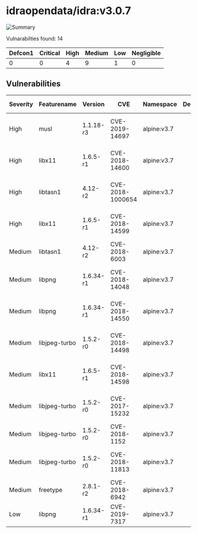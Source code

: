 # idraopendata/idra:v3.0.7

![Summary](https://img.shields.io/badge/Severity-High-orange) 

Vulnarabilties found: 14

| Defcon1 | Critical | High | Medium | Low | Negligible|
|---------|----------|------|--------|-----|-----------|
| 0|0|4|9|1|0|

## Vulnerabilities

| Severity | Featurename | Version | CVE | Namespace | Description | Link | Fixed by |
|----------|-------------|---------|-----|-----------|-------------|------|----------|
|High|musl|1.1.18-r3|CVE-2019-14697|alpine:v3.7||https://cve.mitre.org/cgi-bin/cvename.cgi?name=CVE-2019-14697|1.1.18-r4|
|High|libx11|1.6.5-r1|CVE-2018-14600|alpine:v3.7||https://cve.mitre.org/cgi-bin/cvename.cgi?name=CVE-2018-14600|1.6.6-r0|
|High|libtasn1|4.12-r2|CVE-2018-1000654|alpine:v3.7||https://cve.mitre.org/cgi-bin/cvename.cgi?name=CVE-2018-1000654|4.12-r4|
|High|libx11|1.6.5-r1|CVE-2018-14599|alpine:v3.7||https://cve.mitre.org/cgi-bin/cvename.cgi?name=CVE-2018-14599|1.6.6-r0|
|Medium|libtasn1|4.12-r2|CVE-2018-6003|alpine:v3.7||https://cve.mitre.org/cgi-bin/cvename.cgi?name=CVE-2018-6003|4.12-r3|
|Medium|libpng|1.6.34-r1|CVE-2018-14048|alpine:v3.7||https://cve.mitre.org/cgi-bin/cvename.cgi?name=CVE-2018-14048|1.6.37-r0|
|Medium|libpng|1.6.34-r1|CVE-2018-14550|alpine:v3.7||https://cve.mitre.org/cgi-bin/cvename.cgi?name=CVE-2018-14550|1.6.37-r0|
|Medium|libjpeg-turbo|1.5.2-r0|CVE-2018-14498|alpine:v3.7||https://cve.mitre.org/cgi-bin/cvename.cgi?name=CVE-2018-14498|1.5.3-r3|
|Medium|libx11|1.6.5-r1|CVE-2018-14598|alpine:v3.7||https://cve.mitre.org/cgi-bin/cvename.cgi?name=CVE-2018-14598|1.6.6-r0|
|Medium|libjpeg-turbo|1.5.2-r0|CVE-2017-15232|alpine:v3.7||https://cve.mitre.org/cgi-bin/cvename.cgi?name=CVE-2017-15232|1.5.3-r0|
|Medium|libjpeg-turbo|1.5.2-r0|CVE-2018-1152|alpine:v3.7||https://cve.mitre.org/cgi-bin/cvename.cgi?name=CVE-2018-1152|1.5.3-r1|
|Medium|libjpeg-turbo|1.5.2-r0|CVE-2018-11813|alpine:v3.7||https://cve.mitre.org/cgi-bin/cvename.cgi?name=CVE-2018-11813|1.5.3-r2|
|Medium|freetype|2.8.1-r2|CVE-2018-6942|alpine:v3.7||https://cve.mitre.org/cgi-bin/cvename.cgi?name=CVE-2018-6942|2.8.1-r3|
|Low|libpng|1.6.34-r1|CVE-2019-7317|alpine:v3.7||https://cve.mitre.org/cgi-bin/cvename.cgi?name=CVE-2019-7317|1.6.37-r0|
